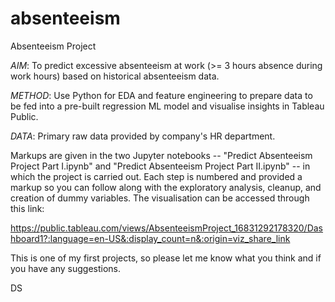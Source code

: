 # absenteeism
Absenteeism Project

*AIM*: To predict excessive absenteeism at work (>= 3 hours absence during work hours) based on historical absenteeism data.

*METHOD*: Use Python for EDA and feature engineering to prepare data to be fed into a pre-built regression ML model and visualise insights in Tableau Public.

*DATA*: Primary raw data provided by company's HR department.

Markups are given in the two Jupyter notebooks -- "Predict Absenteeism Project Part I.ipynb" and "Predict Absenteeism Project Part II.ipynb" -- in which
the project is carried out. Each step is numbered and provided a markup so you can follow along with the exploratory analysis, cleanup, and creation of
dummy variables. The visualisation can be accessed through this link:

https://public.tableau.com/views/AbsenteeismProject_16831292178320/Dashboard1?:language=en-US&:display_count=n&:origin=viz_share_link

This is one of my first projects, so please let me know what you think and if you have any suggestions.

DS
